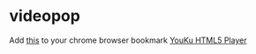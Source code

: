 videopop
========
Add 
<a href="javascript:(function(){var vp=document.createElement('script');vp.setAttribute('src','https://raw.githubusercontent.com/archion/videopop/master/videopop.js');document.getElementsByTagName('head')[0].appendChild(vp);})();">this</a> 
 to your chrome browser bookmark
<a class="bookmark" href="javascript:(function(){var l = document.createElement('link');l.setAttribute('rel','stylesheet');l.setAttribute('media','all');l.setAttribute('href','http://zythum.sinaapp.com/youkuhtml5playerbookmark/youkuhtml5playerbookmark2.css');document.body.appendChild(l);var s = document.createElement('script');s.setAttribute('src','http://zythum.sinaapp.com/youkuhtml5playerbookmark/youkuhtml5playerbookmark2.js');document.body.appendChild(s);})();">YouKu HTML5 Player</a>
